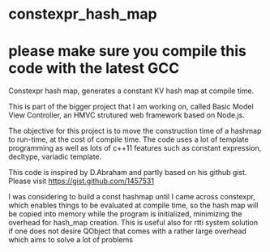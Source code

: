 constexpr_hash_map
===============
# please make sure you compile this code with the latest GCC
Constexpr hash map, generates a constant KV hash map at compile time.

This is part of the bigger project that I am working on, called Basic Model
View Controller, an HMVC strutured web framework based on Node.js.

The objective for this project is to move the construction time of a hashmap
to run-time, at the cost of compile time. The code uses a lot of template
programming as well as lots of c++11 features such as constant expression,
decltype, variadic template.

This code is inspired by D.Abraham and partly based on his github gist.
Please visit https://gist.github.com/1457531 

I was considering to build a const hashmap until I came across constexpr, which
enables things to be evaluated at compile time, so the hash map will be copied
into memory while the program is initialized, minimizing the overhead for 
hash_map creation. This is useful also for rtti system solution if one does
not desire QObject that comes with a rather large overhead which aims to solve
a lot of problems
